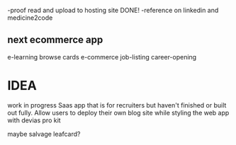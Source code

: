 -proof read and upload to hosting site
DONE!
-reference on linkedin and medicine2code


## next ecommerce app
e-learning browse cards
e-commerce
job-listing
career-opening

# IDEA
work in progress Saas app that is for recruiters but haven't finished or built out fully. Allow users to deploy their own blog site while styling the web app with devias pro kit

maybe salvage leafcard?